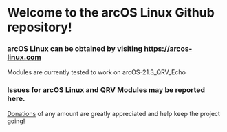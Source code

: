 # Welcome to the arcOS Linux Github repository!
### arcOS Linux can be obtained by visiting https://arcos-linux.com

Modules are currently tested to work on arcOS-21.3_QRV_Echo

### Issues for arcOS Linux and QRV Modules may be reported here.

[Donations](https://www.paypal.com/donate/?hosted_button_id=4SAKRN2MH7NEW) of any amount are greatly appreciated and help keep the project going!
